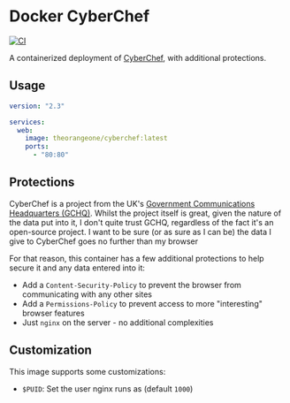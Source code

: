 # Docker CyberChef


[![CI](https://github.com/RealOrangeOne/docker-website-server/actions/workflows/ci.yml/badge.svg)](https://github.com/RealOrangeOne/docker-website-server/actions/workflows/ci.yml)

A containerized deployment of [CyberChef](https://github.com/gchq/cyberchef), with additional protections.


## Usage

```yml
version: "2.3"

services:
  web:
    image: theorangeone/cyberchef:latest
    ports:
      - "80:80"
```


## Protections

CyberChef is a project from the UK's [Government Communications Headquarters (GCHQ)](https://www.gchq.gov.uk/). Whilst the project itself is great, given the nature of the data put into it, I don't quite trust GCHQ, regardless of the fact it's an open-source project. I want to be sure (or as sure as I can be) the data I give to CyberChef goes no further than my browser

For that reason, this container has a few additional protections to help secure it and any data entered into it:

- Add a `Content-Security-Policy` to prevent the browser from communicating with any other sites
- Add a `Permissions-Policy` to prevent access to more "interesting" browser features
- Just `nginx` on the server - no additional complexities

## Customization

This image supports some customizations:

- `$PUID`: Set the user nginx runs as (default `1000`)
